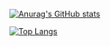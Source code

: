 [![Anurag's GitHub stats](https://github-readme-stats.vercel.app/api?username=paulingaillot)](https://github.com/anuraghazra/github-readme-stats)

[![Top Langs](https://github-readme-stats.vercel.app/api/top-langs/?username=paulingaillot&layout=compact)](https://github.com/anuraghazra/github-readme-stats)


